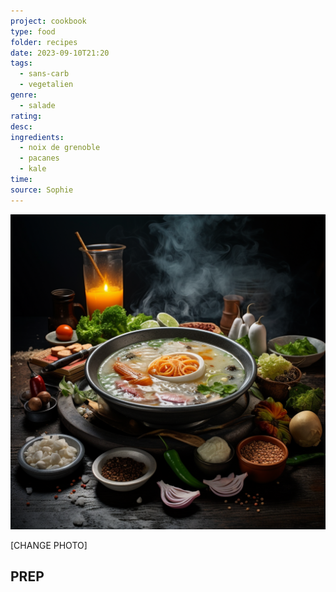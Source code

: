 ```yaml
---
project: cookbook
type: food
folder: recipes
date: 2023-09-10T21:20
tags:
  - sans-carb
  - vegetalien
genre:
  - salade
rating: 
desc: 
ingredients:
  - noix de grenoble
  - pacanes
  - kale
time: 
source: Sophie
---
```


![IMAGE](_default.png)


[CHANGE PHOTO]

## PREP




